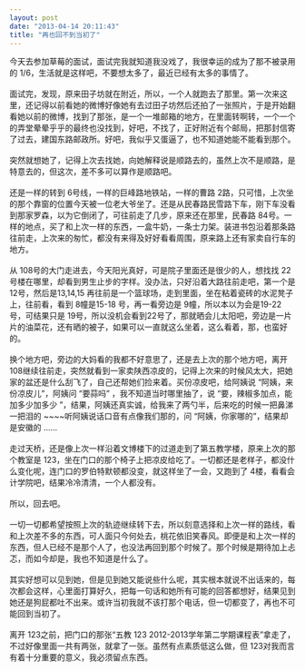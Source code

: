 ```yaml
---
layout: post
date: "2013-04-14 20:11:43"
title: "再也回不到当初了"
---
```


今天去参加草莓的面试，面试完我就知道我没戏了，我很幸运的成为了那不被录用的 1/6，生活就是这样吧，不要想太多了，最近已经有太多的事情了。  
<br>
面试完，发现，原来田子坊就在附近，所以，一个人就跑去了那里。第一次来这里，还记得以前看她的微博好像她有去过田子坊然后还拍了一张照片，于是开始翻看她以前的微博，找到了那张，是一个一堆邮箱的地方，在里面转啊转，一个一个的弄堂晕晕乎乎的最终也没找到，好吧，不找了，正好附近有个邮局，把那封信寄了过去，建国东路邮政所。好吧，我似乎又蛋逼了，也不知道她能不能看到那个。  
<br>
突然就想她了，记得上次去找她，向她解释说是顺路去的，虽然上次不是顺路，是特意去的，但这次，差不多可以算作是顺路吧。  
<br>
还是一样的转到 6号线，一样的巨峰路地铁站，一样的曹路 2路，只可惜，上次坐的那个靠窗的位置今天被一位老大爷坐了。还是从民春路民雪路下车，刚下车没看到那家罗森，以为它倒闭了，可往前走了几步，原来还在那里，民春路 84号。一样的地点，买了和上次一样的东西，一盒牛奶，一条士力架。装进书包沿着那条路往前走，上次来的匆忙，都没有来得及好好看看周围，原来路上还有家卖自行车的地方。  
<br>
从 108号的大门走进去，今天阳光真好，可是院子里面还是很少的人，想找找 22号楼在哪里，却看到男生止步的字样。没办法，只好沿着大路往前走吧，第一个是 12号，然后是13,14,15 再往前是一个篮球场，走到里面，坐在粘着瓷砖的水泥凳子上，往前看，看到 8幢是15-18 号，再一看旁边是 9幢，所以本以为会是19-22号，可结果只是 19号，所以没机会看到22号了，那就晒会儿太阳吧，旁边是一片片的油菜花，还有晒的被子，如果可以一直就这么坐着，这么看着，那，也蛮好的。  
<br>
换个地方吧，旁边的大妈看的我都不好意思了，还是去上次的那个地方吧，离开 108继续往前走，突然就看到一家卖陕西凉皮的，记得上次来的时候风太大，把她家的盆还是什么刮飞了，自己还帮她们捡来着。买份凉皮吧，给阿姨说 “阿姨，来份凉皮儿”，阿姨问 “要蒜吗” ，我不知道当时哪里抽了，说 “要，辣椒多加点，能加多少加多少 ”，结果，阿姨还真实诚，给我来了两勺半，后来吃的时候一把鼻涕一把泪的 ~~~~听阿姨说话口音有点像我们那的，问 “阿姨，你家哪的”，结果却是安徽的 ……  
<br>
走过天桥，还是像上次一样沿着文博楼下的过道走到了第五教学楼，原来上次的那个教室是 123，坐在门口的那个椅子上把凉皮给吃了。一切都还是老样子，都没什么变化呢，连门口的罗伯特默顿都没变，就这样坐了一会，又跑到了 4楼，看看会计学院吧，结果冷冷清清，一个人都没有。  
<br>
所以，回去吧。  
<br>
一切一切都希望按照上次的轨迹继续转下去，所以刻意选择和上次一样的路线，看和上次差不多的东西，可人面只今何处去，桃花依旧笑春风。即便是和上次一样的东西，但人已经不是那个人了，也没法再回到那个时候了。那个时候是期待加上忐忑，而如今却是，我也不知道是什么了。  
<br>
其实好想可以见到她，但是见到她又能说些什么呢，其实根本就说不出话来的，每次都会这样，心里面打算好久，把每一句话和她所有可能的回答都想好，结果见到她还是狗屁都吐不出来。或许当初我就不该打那个电话，但一切都变了，再也不可能回到当初了。  
<br>
离开 123之前，把门口的那张“五教 123 2012-2013学年第二学期课程表”拿走了，不过好像里面一共有两张，就拿了一张。虽然有点素质低这么做，但 123对我而言有着十分重要的意义，我必须留点东西。